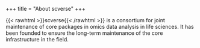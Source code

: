 +++
title = "About scverse"
+++

{{< rawhtml >}}<span class="backticked">scverse</span>{{< /rawhtml >}} is a consortium for joint maintenance of core packages in omics data analysis in life sciences. It has been founded to ensure the long-term maintenance of the core infrastructure in the field.

